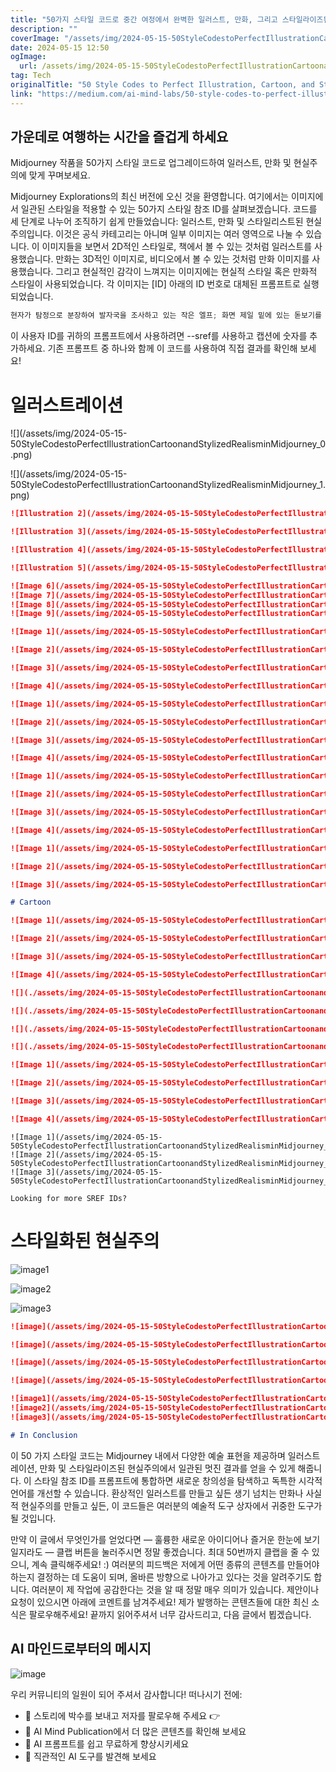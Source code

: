 ```yaml
---
title: "50가지 스타일 코드로 중간 여정에서 완벽한 일러스트, 만화, 그리고 스타일라이즈된 현실 감성을 완성하세요"
description: ""
coverImage: "/assets/img/2024-05-15-50StyleCodestoPerfectIllustrationCartoonandStylizedRealisminMidjourney_0.png"
date: 2024-05-15 12:50
ogImage: 
  url: /assets/img/2024-05-15-50StyleCodestoPerfectIllustrationCartoonandStylizedRealisminMidjourney_0.png
tag: Tech
originalTitle: "50 Style Codes to Perfect Illustration, Cartoon, and Stylized Realism in Midjourney"
link: "https://medium.com/ai-mind-labs/50-style-codes-to-perfect-illustration-cartoon-and-stylized-realism-in-midjourney-bb9a41df2597"
---
```



## 가운데로 여행하는 시간을 즐겁게 하세요

Midjourney 작품을 50가지 스타일 코드로 업그레이드하여 일러스트, 만화 및 현실주의에 맞게 꾸며보세요.

Midjourney Explorations의 최신 버전에 오신 것을 환영합니다. 여기에서는 이미지에서 일관된 스타일을 적용할 수 있는 50가지 스타일 참조 ID를 살펴보겠습니다. 코드를 세 단계로 나누어 조직하기 쉽게 만들었습니다: 일러스트, 만화 및 스타일리스트된 현실주의입니다. 이것은 공식 카테고리는 아니며 일부 이미지는 여러 영역으로 나눌 수 있습니다. 이 이미지들을 보면서 2D적인 스타일로, 책에서 볼 수 있는 것처럼 일러스트를 사용했습니다. 만화는 3D적인 이미지로, 비디오에서 볼 수 있는 것처럼 만화 이미지를 사용했습니다. 그리고 현실적인 감각이 느껴지는 이미지에는 현실적 스타일 혹은 만화적 스타일이 사용되었습니다. 각 이미지는 [ID] 아래의 ID 번호로 대체된 프롬프트로 실행되었습니다.

```js
현자가 탐정으로 분장하여 발자국을 조사하고 있는 작은 엘프; 화면 제일 밑에 있는 돋보기를 올려 눈에 대고 있습니다. -- 화면 비율 3:2 --sref [ID]
```



이 사용자 ID를 귀하의 프롬프트에서 사용하려면 --sref를 사용하고 캡션에 숫자를 추가하세요. 기존 프롬프트 중 하나와 함께 이 코드를 사용하여 직접 결과를 확인해 보세요!

# 일러스트레이션

\!\[\](/assets/img/2024-05-15-50StyleCodestoPerfectIllustrationCartoonandStylizedRealisminMidjourney_0.png)

\!\[\](/assets/img/2024-05-15-50StyleCodestoPerfectIllustrationCartoonandStylizedRealisminMidjourney_1.png)



```markdown
![Illustration 2](/assets/img/2024-05-15-50StyleCodestoPerfectIllustrationCartoonandStylizedRealisminMidjourney_2.png)

![Illustration 3](/assets/img/2024-05-15-50StyleCodestoPerfectIllustrationCartoonandStylizedRealisminMidjourney_3.png)

![Illustration 4](/assets/img/2024-05-15-50StyleCodestoPerfectIllustrationCartoonandStylizedRealisminMidjourney_4.png)

![Illustration 5](/assets/img/2024-05-15-50StyleCodestoPerfectIllustrationCartoonandStylizedRealisminMidjourney_5.png)
```



```markdown
![Image 6](/assets/img/2024-05-15-50StyleCodestoPerfectIllustrationCartoonandStylizedRealisminMidjourney_6.png)
![Image 7](/assets/img/2024-05-15-50StyleCodestoPerfectIllustrationCartoonandStylizedRealisminMidjourney_7.png)
![Image 8](/assets/img/2024-05-15-50StyleCodestoPerfectIllustrationCartoonandStylizedRealisminMidjourney_8.png)
![Image 9](/assets/img/2024-05-15-50StyleCodestoPerfectIllustrationCartoonandStylizedRealisminMidjourney_9.png)
```



```markdown
![Image 1](/assets/img/2024-05-15-50StyleCodestoPerfectIllustrationCartoonandStylizedRealisminMidjourney_10.png)

![Image 2](/assets/img/2024-05-15-50StyleCodestoPerfectIllustrationCartoonandStylizedRealisminMidjourney_11.png)

![Image 3](/assets/img/2024-05-15-50StyleCodestoPerfectIllustrationCartoonandStylizedRealisminMidjourney_12.png)

![Image 4](/assets/img/2024-05-15-50StyleCodestoPerfectIllustrationCartoonandStylizedRealisminMidjourney_13.png)
```



```markdown
![Image 1](/assets/img/2024-05-15-50StyleCodestoPerfectIllustrationCartoonandStylizedRealisminMidjourney_14.png)

![Image 2](/assets/img/2024-05-15-50StyleCodestoPerfectIllustrationCartoonandStylizedRealisminMidjourney_15.png)

![Image 3](/assets/img/2024-05-15-50StyleCodestoPerfectIllustrationCartoonandStylizedRealisminMidjourney_16.png)

![Image 4](/assets/img/2024-05-15-50StyleCodestoPerfectIllustrationCartoonandStylizedRealisminMidjourney_17.png)
```



```markdown
![Image 1](/assets/img/2024-05-15-50StyleCodestoPerfectIllustrationCartoonandStylizedRealisminMidjourney_18.png)

![Image 2](/assets/img/2024-05-15-50StyleCodestoPerfectIllustrationCartoonandStylizedRealisminMidjourney_19.png)

![Image 3](/assets/img/2024-05-15-50StyleCodestoPerfectIllustrationCartoonandStylizedRealisminMidjourney_20.png)

![Image 4](/assets/img/2024-05-15-50StyleCodestoPerfectIllustrationCartoonandStylizedRealisminMidjourney_21.png)
```



```markdown
![Image 1](/assets/img/2024-05-15-50StyleCodestoPerfectIllustrationCartoonandStylizedRealisminMidjourney_22.png)

![Image 2](/assets/img/2024-05-15-50StyleCodestoPerfectIllustrationCartoonandStylizedRealisminMidjourney_23.png)

![Image 3](/assets/img/2024-05-15-50StyleCodestoPerfectIllustrationCartoonandStylizedRealisminMidjourney_24.png)

# Cartoon
```



```markdown
![Image 1](/assets/img/2024-05-15-50StyleCodestoPerfectIllustrationCartoonandStylizedRealisminMidjourney_25.png)

![Image 2](/assets/img/2024-05-15-50StyleCodestoPerfectIllustrationCartoonandStylizedRealisminMidjourney_26.png)

![Image 3](/assets/img/2024-05-15-50StyleCodestoPerfectIllustrationCartoonandStylizedRealisminMidjourney_27.png)

![Image 4](/assets/img/2024-05-15-50StyleCodestoPerfectIllustrationCartoonandStylizedRealisminMidjourney_28.png)
```



```markdown
![](./assets/img/2024-05-15-50StyleCodestoPerfectIllustrationCartoonandStylizedRealisminMidjourney_29.png)

![](./assets/img/2024-05-15-50StyleCodestoPerfectIllustrationCartoonandStylizedRealisminMidjourney_30.png)

![](./assets/img/2024-05-15-50StyleCodestoPerfectIllustrationCartoonandStylizedRealisminMidjourney_31.png)

![](./assets/img/2024-05-15-50StyleCodestoPerfectIllustrationCartoonandStylizedRealisminMidjourney_32.png)
```



```markdown
![Image 1](/assets/img/2024-05-15-50StyleCodestoPerfectIllustrationCartoonandStylizedRealisminMidjourney_33.png)

![Image 2](/assets/img/2024-05-15-50StyleCodestoPerfectIllustrationCartoonandStylizedRealisminMidjourney_34.png)

![Image 3](/assets/img/2024-05-15-50StyleCodestoPerfectIllustrationCartoonandStylizedRealisminMidjourney_35.png)

![Image 4](/assets/img/2024-05-15-50StyleCodestoPerfectIllustrationCartoonandStylizedRealisminMidjourney_36.png)
```



```
![Image 1](/assets/img/2024-05-15-50StyleCodestoPerfectIllustrationCartoonandStylizedRealisminMidjourney_37.png)
![Image 2](/assets/img/2024-05-15-50StyleCodestoPerfectIllustrationCartoonandStylizedRealisminMidjourney_38.png)
![Image 3](/assets/img/2024-05-15-50StyleCodestoPerfectIllustrationCartoonandStylizedRealisminMidjourney_39.png)

Looking for more SREF IDs?
```



# 스타일화된 현실주의

![image1](/assets/img/2024-05-15-50StyleCodestoPerfectIllustrationCartoonandStylizedRealisminMidjourney_40.png)

![image2](/assets/img/2024-05-15-50StyleCodestoPerfectIllustrationCartoonandStylizedRealisminMidjourney_41.png)

![image3](/assets/img/2024-05-15-50StyleCodestoPerfectIllustrationCartoonandStylizedRealisminMidjourney_42.png)



```markdown
![image](/assets/img/2024-05-15-50StyleCodestoPerfectIllustrationCartoonandStylizedRealisminMidjourney_43.png)

![image](/assets/img/2024-05-15-50StyleCodestoPerfectIllustrationCartoonandStylizedRealisminMidjourney_44.png)

![image](/assets/img/2024-05-15-50StyleCodestoPerfectIllustrationCartoonandStylizedRealisminMidjourney_45.png)

![image](/assets/img/2024-05-15-50StyleCodestoPerfectIllustrationCartoonandStylizedRealisminMidjourney_46.png)
```



```markdown
![image1](/assets/img/2024-05-15-50StyleCodestoPerfectIllustrationCartoonandStylizedRealisminMidjourney_47.png)
![image2](/assets/img/2024-05-15-50StyleCodestoPerfectIllustrationCartoonandStylizedRealisminMidjourney_48.png)
![image3](/assets/img/2024-05-15-50StyleCodestoPerfectIllustrationCartoonandStylizedRealisminMidjourney_49.png)

# In Conclusion
```



이 50 가지 스타일 코드는 Midjourney 내에서 다양한 예술 표현을 제공하며 일러스트레이션, 만화 및 스타일라이즈된 현실주의에서 일관된 멋진 결과를 얻을 수 있게 해줍니다. 이 스타일 참조 ID를 프롬프트에 통합하면 새로운 창의성을 탐색하고 독특한 시각적 언어를 개선할 수 있습니다. 환상적인 일러스트를 만들고 싶든 생기 넘치는 만화나 사실적 현실주의를 만들고 싶든, 이 코드들은 여러분의 예술적 도구 상자에서 귀중한 도구가 될 것입니다.

만약 이 글에서 무엇인가를 얻었다면 — 훌륭한 새로운 아이디어나 즐거운 한눈에 보기일지라도 — 클랩 버튼을 눌러주시면 정말 좋겠습니다. 최대 50번까지 클랩을 줄 수 있으니, 계속 클릭해주세요! :) 여러분의 피드백은 저에게 어떤 종류의 콘텐츠를 만들어야 하는지 결정하는 데 도움이 되며, 올바른 방향으로 나아가고 있다는 것을 알려주기도 합니다. 여러분이 제 작업에 공감한다는 것을 알 때 정말 매우 의미가 있습니다. 제안이나 요청이 있으시면 아래에 코멘트를 남겨주세요! 제가 발행하는 콘텐츠들에 대한 최신 소식은 팔로우해주세요! 끝까지 읽어주셔서 너무 감사드리고, 다음 글에서 뵙겠습니다.

## AI 마인드로부터의 메시지



![image](https://miro.medium.com/v2/resize:fit:500/0*5Wm7sOfTpe5DEbhg.gif)

우리 커뮤니티의 일원이 되어 주셔서 감사합니다! 떠나시기 전에:

- 👏 스토리에 박수를 보내고 저자를 팔로우해 주세요 👉
- 📰 AI Mind Publication에서 더 많은 콘텐츠를 확인해 보세요
- 🧠 AI 프롬프트를 쉽고 무료하게 향상시키세요
- 🧰 직관적인 AI 도구를 발견해 보세요